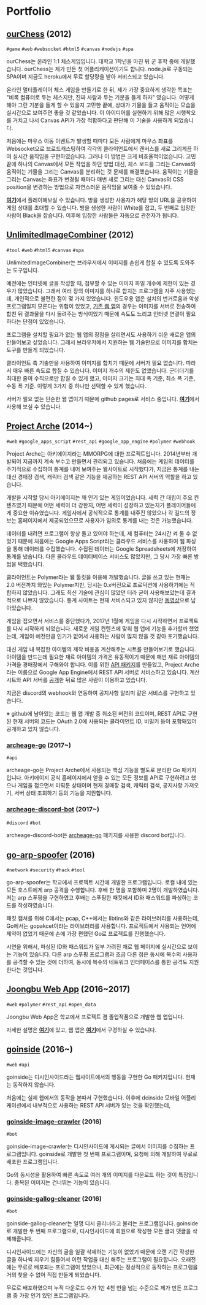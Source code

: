 # Portfolio

## [ourChess](https://github.com/geeksbaek/ourChess) (2012)

`#game` `#web` `#websocket` `#html5` `#canvas` `#nodejs` `#spa`

ourChess는 온라인 1:1 체스게임입니다. 대학교 1학년을 마친 뒤 군 휴학 중에 개발했습니다. ourChess는 제가 만든 첫 어플리케이션이기도 합니다. node.js로 구동되는 SPA이며 지금도 heroku에서 무료 할당량을 받아 서비스되고 있습니다.

온라인 멀티플레이어 체스 게임을 만들기로 한 뒤, 제가 가장 중요하게 생각한 목표는 "비록 컴퓨터로 두는 체스지만, 진짜 사람과 두는 기분을 들게 하자" 였습니다. 어떻게 해야 그런 기분을 들게 할 수 있을지 고민한 끝에, 상대가 기물을 들고 움직이는 모습을 실시간으로 보여주면 좋을 것 같았습니다. 이 아이디어를 실현하기 위해 많은 시행착오를 거치고 나서 Canvas API가 가장 적합하다고 판단해 이 기술을 사용하게 되었습니다.

처음에는 마우스 이동 이벤트가 발생할 때마다 모든 사람에게 마우스 좌표를 Websocket으로 브로드캐스팅하여 각각의 클라이언트에서 캔버스를 새로 그리게끔 하여 실시간 움직임을 구현하였습니다. 그러나 이 방법은 크게 비효율적이었습니다. 고민 끝에 하나의 Canvas에서 모든 작업을 하던 방법 대신, 체스 보드를 그리는 Canvas와 움직이는 기물을 그리는 Canvas를 분리하는 것 문제를 해결했습니다. 움직이는 기물을 그리는 Canvas는 좌표가 변경될 때마다 매번 새로 그리는 대신 Canvas의 CSS position을 변경하는 방법으로 자연스러운 움직임을 보여줄 수 있었습니다.

[**여기**](https://ourchess.herokuapp.com/)에서 플레이해보실 수 있습니다. 방을 생성한 사용자가 해당 방의 URL을 공유하여 게임 상대를 초대할 수 있습니다. 방을 생성한 사람이 White를 잡고, 두 번째로 입장한 사람이 Black을 잡습니다. 이후에 입장한 사람들은 자동으로 관전자가 됩니다.

## [UnlimitedImageCombiner](https://github.com/geeksbaek/UnlimitedImageCombiner) (2012)

`#tool` `#web` `#html5` `#canvas` `#spa`

UnlimitedImageCombiner는 브라우저에서 이미지를 손쉽게 합칠 수 있도록 도와주는 도구입니다. 

예전에는 인터넷에 글을 작성할 때, 첨부할 수 있는 이미지 파일 개수에 제한이 있는 경우가 많았습니다. 그래서 여러 장의 이미지를 하나로 합치는 프로그램을 자주 사용했는데, 개인적으로 불편한 점이 몇 가지 있었습니다. 윈도우용 앱은 설치의 번거로움과 악성 프로그램일지 모른다는 위험이 있었고, [기존 웹 앱](http://bbom.org/tools/)의 경우는 이미지를 서버로 전송하여 합친 뒤 결과물을 다시 돌려주는 방식이었기 때문에 속도도 느리고 인터넷 연결이 필요하다는 단점이 있었습니다.

프로그램을 설치할 필요가 없는 웹 앱의 장점을 살리면서도 사용하기 쉬운 새로운 앱의 만들어보고 싶었습니다. 그래서 브라우저에서 지원하는 웹 기술만으로 이미지를 합치는 도구를 만들게 되었습니다.

클라이언트 측 기술만을 사용하여 이미지를 합치기 때문에 서버가 필요 없습니다. 따라서 매우 빠른 속도로 합칠 수 있습니다. 이미지 개수의 제한도 없앴습니다. 군더더기를 최대한 줄여 수직으로만 합칠 수 있게 했고, 이미지 크기는 최대 폭 기준, 최소 폭 기준, 수동 폭 기준. 이렇게 3가지 중 하나만 선택할 수 있게 했습니다.

서버가 필요 없는 단순한 웹 앱이기 때문에 github pages로 서비스 중입니다. [**여기**](https://geeksbaek.github.io/UnlimitedImageCombiner/)에서 사용해 보실 수 있습니다.

## [Project Arche](https://github.com/geeksbaek/Project-Arche) (2014~)

`#web` `#google_apps_script` `#rest_api` `#google_app_engine` `#polymer` `#webhook`

Project Arche는 아키에이지라는 MMORPG에 대한 프로젝트입니다. 2014년부터 개발되어 지금까지 계속 부수고 만들면서 관리되고 있습니다. 처음에는 게임의 데이터를 주기적으로 수집하여 통계를 내어 보여주는 웹사이트로 시작했다가, 지금은 통계를 내는 대신 경매장 검색, 캐릭터 검색 같은 기능을 제공하는 REST API 서버의 역할을 하고 있습니다.

개발을 시작할 당시 아키에이지는 꽤 인기 있는 게임이었습니다. 세력 간 대립이 주요 컨텐츠였기 때문에 어떤 세력이 더 강한지, 어떤 세력이 성장하고 있는지가 플레이어들에게 중요한 이슈였습니다. 게임사에서 공식적으로 통계를 내주진 않았으나 각 길드의 정보는 홈페이지에서 제공되었으므로 사용자가 임의로 통계를 내는 것은 가능했습니다.

데이터를 내려면 프로그램이 항상 돌고 있어야 하는데, 제 컴퓨터는 24시간 켜 둘 수 없었기 때문에 처음에는 Google Apps Script라는 클라우드 서비스를 사용하여 웹 파싱을 통해 데이터를 수집했습니다. 수집된 데이터는 Google Spreadsheets에 저장하여 통계를 냈습니다. 다른 클라우드 데이터베이스 서비스도 많았지만, 그 당시 가장 빠른 방법을 택했습니다.

클라이언트는 Polymer라는 웹 툴킷을 이용해 개발했습니다. 글을 쓰고 있는 현재는 2.0 버전까지 와있는 Polymer지만, 당시는 0.x버전으로 프로덕션에 사용하기에는 적합하지 않았습니다. 그래도 최신 기술에 관심이 많았던 터라 굳이 사용해보았는데 결과적으로 나쁘지 않았습니다. 통계 사이트는 현재 서비스되고 있지 않지만 [동영상](https://www.youtube.com/watch?v=k35ciJNoqR0)으로 남아있습니다.

게임을 접으면서 서비스를 중단했다가, 2017년 1월에 게임을 다시 시작하면서 프로젝트를 다시 시작하게 되었습니다. 새로운 게임 컨텐츠에 맞춰 웹 앱에 기능을 추가할까 했었는데, 게임이 예전만큼 인기가 없어서 사용하는 사람이 많지 않을 것 같아 포기했습니다.

대신 게임 내 복잡한 아이템의 제작 비용을 계산해주는 시트를 만들어보기로 했습니다. 아이템을 만드는데 필요한 재료 아이템의 가격은 유동적이기 때문에 매번 재료 아이템의 가격을 경매장에서 구해와야 합니다. 이를 위한 [API 패키지](https://github.com/geeksbaek/archeage-go)를 만들었고, Project Arche라는 이름으로 Google App Engine에서 REST API 서버로 서비스하고 있습니다. 계산 시트와 API 서버를 [공개](http://www.inven.co.kr/board/powerbbs.php?come_idx=2641&my=post&l=12554)한 뒤로 많은 사람이 이용하고 있습니다.

지금은 discord의 webhook와 연동하여 공지사항 알리미 같은 서비스를 구현하고 있습니다.

※ github에 남아있는 코드는 웹 앱 개발 중 취소된 버전의 코드이며, REST API로 구현된 현재 서버의 코드는 OAuth 2.0에 사용되는 클라이언트 ID, 비밀키 등이 포함돼있어 공개하고 있지 않습니다.

### [archeage-go](https://github.com/geeksbaek/archeage-go) (2017~)

`#api`

archeage-go는 Project Arche에서 사용되는 핵심 기능을 별도로 분리한 Go 패키지입니다. 아키에이지 공식 홈페이지에서 얻을 수 있는 모든 정보를 API로 구현하려고 했으나 게임을 접으면서 미뤄둔 상태이며 현재 경매장 검색, 캐릭터 검색, 공지사항 가져오기, 서버 상태 조회하기 등의 기능을 지원합니다.

### [archeage-discord-bot](https://github.com/geeksbaek/archeage-discord-bot) (2017~)

`#discord` `#bot`

archeage-discord-bot은 [archeage-go](https://github.com/geeksbaek/archeage-go) 패키지를 사용한 discord bot입니다.

## [go-arp-spoofer](https://github.com/geeksbaek/go-arp-spoofer) (2016)

`#network` `#security` `#hack` `#tool`

go-arp-spoofer는 학교에서 프로젝트 시간에 개발한 프로그램입니다. 로컬 내에 있는 모든 호스트에게 arp 공격을 수행합니다. 후배 한 명을 포함하며 2명이 개발하였습니다. 저는 arp 스푸핑을 구현하였고 후배는 스푸핑한 패킷에서 ID와 패스워드를 파싱하는 코드를 작성하였습니다.

패킷 캡쳐를 위해 C에서는 pcap, C++에서는 libtins와 같은 라이브러리를 사용하는데, Go에서는 gopakcet이라는 라이브러리를 사용합니다. 프로젝트에서 사용되는 언어에 제약이 없었기 때문에 손에 가장 편했던 Go로 프로젝트를 진행했습니다.

시연을 위해서, 파싱된 ID와 패스워드가 일부 가려진 채로 웹 페이지에 실시간으로 보이는 기능이 있습니다. 다른 arp 스푸핑 프로그램과 조금 다른 점은 동시에 복수의 사용자를 공격할 수 있는 것에 더하여, 동시에 복수의 네트워크 인터페이스를 통한 공격도 지원한다는 것입니다.

## [Joongbu Web App](https://github.com/joongbu-capstone-2016-team-01) (2016~2017)

`#web` `#polymer` `#rest_api` `#open_data`

Joongbu Web App은 학교에서 프로젝트 겸 졸업작품으로 개발한 웹 앱입니다.

자세한 설명은 [**여기**](https://1drv.ms/w/s!AqKUZ6w7Dq91tHxH3yUTfBusRGWY)에 있고, 웹 앱은 [**여기**](https://joongbu-web-app.firebaseapp.com)에서 구경하실 수 있습니다.

## [goinside](https://github.com/geeksbaek/goinside) (2016~)

`#web` `#api`

goinside는 디시인사이드라는 웹사이트에서의 행동을 구현한 Go 패키지입니다. 현재는 동작하지 않습니다.

처음에는 실제 웹에서의 동작을 본따서 구현했습니다. 이후에 dcinside 모바일 어플리케이션에서 내부적으로 사용하는 REST API 서버가 있는 것을 확인했는데,

### [goinside-image-crawler](https://github.com/geeksbaek/goinside-image-crawler) (2016)

`#bot`

goinside-image-crawler는 디시인사이드에 게시되는 글에서 이미지를 수집하는 프로그램입니다. goinside로 개발한 첫 번째 프로그램이며, 요청에 의해 개발하여 무료로 배포한 프로그램입니다.

Go의 동시성을 활용하여 빠른 속도로 여러 개의 이미지를 다운로드 하는 것이 특징입니다. 중복된 이미지는 건너뛰는 기능이 있습니다.

### [goinside-gallog-cleaner](https://github.com/geeksbaek/goinside-gallog-cleaner) (2016)

`#bot`

goinside-gallog-cleaner는 일명 디시 클리너라고 불리는 프로그램입니다. goinside로 개발한 두 번째 프로그램으로, 디시인사이드에 회원으로 작성한 모든 글과 댓글을 삭제해줍니다.

디시인사이드에는 자신의 글을 일괄 삭제하는 기능이 없었기 때문에 오랜 기간 작성한 글을 하나씩 지우기 힘들어서 이런 작업을 대신 해주는 프로그램이 필요합니다. 오래전에는 무료로 배포되는 프로그램이 있었으나, 최근에는 정상적으로 동작하는 프로그램을 거의 찾을 수 없어 직접 만들게 되었습니다.

무료로 배포하였으며 누적 다운로드 수가 1만 4천 번을 넘는 수준으로 제가 만든 프로그램 중 가장 인기 있던 프로그램입니다.